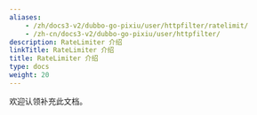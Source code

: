 ```yaml
---
aliases:
    - /zh/docs3-v2/dubbo-go-pixiu/user/httpfilter/ratelimit/
    - /zh-cn/docs3-v2/dubbo-go-pixiu/user/httpfilter/
description: RateLimiter 介绍
linkTitle: RateLimiter 介绍
title: RateLimiter 介绍
type: docs
weight: 20
---
```






欢迎认领补充此文档。